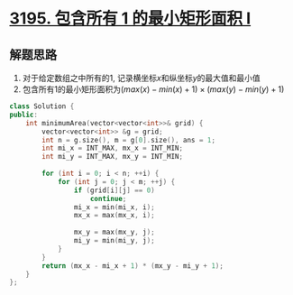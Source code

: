 # [3195. 包含所有 1 的最小矩形面积 I](https://leetcode.cn/problems/find-the-minimum-area-to-cover-all-ones-i/)

## 解题思路

1. 对于给定数组之中所有的$1$,  记录横坐标$x$和纵坐标$y$的最大值和最小值
2. 包含所有$1$的最小矩形面积为$\big (max(x) - min(x) + 1 \big) \times \big(max(y) - min(y) + 1\big)$

```cpp
class Solution {
public:
    int minimumArea(vector<vector<int>>& grid) {
        vector<vector<int>> &g = grid;
        int n = g.size(), m = g[0].size(), ans = 1;
        int mi_x = INT_MAX, mx_x = INT_MIN;
        int mi_y = INT_MAX, mx_y = INT_MIN;
        
        for (int i = 0; i < n; ++i) {
            for (int j = 0; j < m; ++j) {
                if (grid[i][j] == 0)
                    continue;
                mi_x = min(mi_x, i);
                mx_x = max(mx_x, i);
                
                mx_y = max(mx_y, j);
                mi_y = min(mi_y, j);
            }
        }
        return (mx_x - mi_x + 1) * (mx_y - mi_y + 1);
    }
};

```

